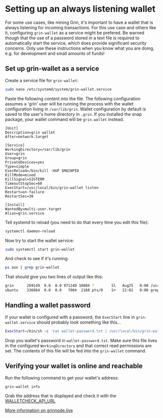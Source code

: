 # Setting up an always listening wallet

For some use cases, like mining Grin, it's important to have a wallet that is always listening for incoming transactions. For this use case and others like it, configuring `grin-wallet` as a service might be prefered.
Be warned though that the use of a password stored in a text file is required to automatically start the service, which does provide significant security concerns. Only use these instructions when you know what you are doing, e.g. for development and small amounts of funds!

## Set up grin-wallet as a service

Create a service file for `grin-wallet`:

```bash
sudo nano /etc/systemd/system/grin-wallet.service
```

Paste the following content into the file. The following configuration assumes a 'grin' user will be running the process with the wallet configuration living in `/var/lib/grin`. Wallet configuration by default is saved to the user's home directory in `.grin`. If you installed the snap package, your wallet command will be `grin.wallet` instead.

```
[Unit]
Description=grin wallet
After=network.target

[Service]
WorkingDirectory=/var/lib/grin
User=grin
Group=grin
PrivateDevices=yes
Type=simple
ExecReload=/bin/kill -HUP $MAINPID
KillMode=mixed
KillSignal=SIGTERM
TimeoutStopSec=60
ExecStart=/usr/local/bin/grin-wallet listen
Restart=on-failure
RestartSec=30

[Install]
WantedBy=multi-user.target
Alias=grin.service
```

Tell systemd to reload (you need to do that every time you edit this file):

```bash
systemctl daemon-reload
```

Now try to start the wallet service:

```bash
sudo systemctl start grin-wallet
```

And check to see if it's running:

```bash
ps aux | grep grin-wallet
```

That should give you two lines of output like this:

```bash
grin      269149  0.0  0.0 971240 10804 ?        Sl   Aug25   0:00 /usr/local/bin/grin-wallet listen
ubuntu    336964  0.0  0.0   7004  2168 pts/0    S+   22:02   0:00 grep --color=auto grin-wallet
```

## Handling a wallet password

If your wallet is configured with a password, the `ExecStart` line in `grin-wallet.service` should probably look something like this...

```bash
ExecStart=/bin/sh -c 'cat wallet-password.txt | /usr/local/bin/grin-wallet listen'
```

Drop you wallet's password in `wallet-password.txt`. Make sure this file lives in the configured `WorkingDirectory` and that correct read permissions are set. The contents of this file will be fed into the `grin-wallet` command.

## Verifying your wallet is online and reachable

Run the following command to get your wallet's address:

```bash
grin-wallet info
```

Grab the address that is displayed and check it with the [WALLETCHECK_API_URL](https://grinnode.live/faq#faq-technical-public-api)

[More information on grinnode.live](https://grinnode.live/faq#faq-technical-public-api)
